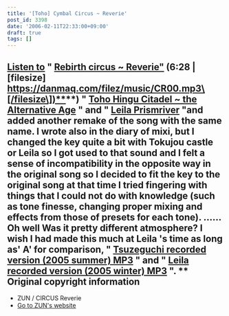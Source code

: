 ```yaml
---
title: '[Toho] Cymbal Circus ~ Reverie'
post_id: 3398
date: '2006-02-11T22:33:00+09:00'
draft: true
tags: []
---
```


## [Listen to](https://danmaq.com/filez/music/CR00.mp3) " [Rebirth circus ~ Reverie"](https://danmaq.com/filez/music/CR00.mp3) (6:28 | \[filesize\] [https://danmaq.com/filez/music/CR00.mp3\[/filesize\])**](https://danmaq.com/filez/music/CR00.mp3[/filesize])**) " [Toho Hingu Citadel ~ the Alternative Age](https://danmaq.com/!/thA/) " and " [Leila Prismriver](https://danmaq.com/!/leila/) "and added another remake of the song with the same name. I wrote also in the diary of mixi, but I changed the key quite a bit with Tokujou castle or Leila so I got used to that sound and I felt a sense of incompatibility in the opposite way in the original song so I decided to fit the key to the original song at that time I tried fingering with things that I could not do with knowledge (such as tone finesse, changing proper mixing and effects from those of presets for each tone). ...... Oh well Was it pretty different atmosphere? I wish I had made this much at Leila 's time as long as' A' for comparison, " [Tsuzeguchi recorded version (2005 summer) MP3](https://danmaq.com/filez/music/thA09.mp3) " and " [Leila recorded version (2005 winter) MP3](https://danmaq.com/!/leila/01.mp3) ". \*\* Original copyright information

*   ZUN / CIRCUS Reverie
*   [Go to ZUN's website](http://www16.big.or.jp/%7Ezun/)
